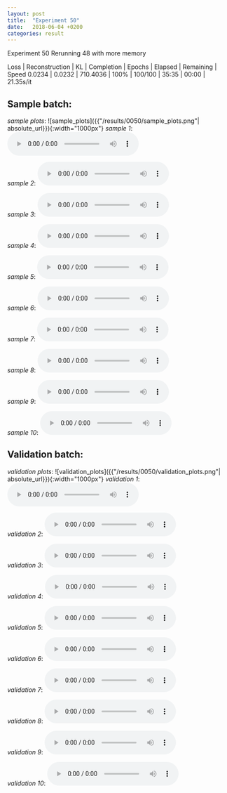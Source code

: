 ```yaml
---
layout: post
title:  "Experiment 50"
date:   2018-06-04 +0200
categories: result
---
```

Experiment 50
Rerunning 48 with more memory

Loss | Reconstruction | KL | Completion | Epochs | Elapsed | Remaining | Speed
0.0234 | 0.0232 | 710.4036 | 100% | 100/100 | 35:35 | 00:00 | 21.35s/it



## **Sample batch**:
_sample plots_:
![sample_plots]({{"/results/0050/sample_plots.png"| absolute_url}}){:width="1000px"}
_sample 1_:
<audio src="/ResultsOverview/results/0050/sample_1.wav" controls preload></audio>

_sample 2_:
<audio src="/ResultsOverview/results/0050/sample_2.wav" controls preload></audio>

_sample 3_:
<audio src="/ResultsOverview/results/0050/sample_3.wav" controls preload></audio>

_sample 4_:
<audio src="/ResultsOverview/results/0050/sample_4.wav" controls preload></audio>

_sample 5_:
<audio src="/ResultsOverview/results/0050/sample_5.wav" controls preload></audio>

_sample 6_:
<audio src="/ResultsOverview/results/0050/sample_6.wav" controls preload></audio>

_sample 7_:
<audio src="/ResultsOverview/results/0050/sample_7.wav" controls preload></audio>

_sample 8_:
<audio src="/ResultsOverview/results/0050/sample_8.wav" controls preload></audio>

_sample 9_:
<audio src="/ResultsOverview/results/0050/sample_9.wav" controls preload></audio>

_sample 10_:
<audio src="/ResultsOverview/results/0050/sample_10.wav" controls preload></audio>

## **Validation batch**:
_validation plots_:
![validation_plots]({{"/results/0050/validation_plots.png"| absolute_url}}){:width="1000px"}
_validation 1_:
<audio src="/ResultsOverview/results/0050/validation_1.wav" controls preload></audio>

_validation 2_:
<audio src="/ResultsOverview/results/0050/validation_2.wav" controls preload></audio>

_validation 3_:
<audio src="/ResultsOverview/results/0050/validation_3.wav" controls preload></audio>

_validation 4_:
<audio src="/ResultsOverview/results/0050/validation_4.wav" controls preload></audio>

_validation 5_:
<audio src="/ResultsOverview/results/0050/validation_5.wav" controls preload></audio>

_validation 6_:
<audio src="/ResultsOverview/results/0050/validation_6.wav" controls preload></audio>

_validation 7_:
<audio src="/ResultsOverview/results/0050/validation_7.wav" controls preload></audio>

_validation 8_:
<audio src="/ResultsOverview/results/0050/validation_8.wav" controls preload></audio>

_validation 9_:
<audio src="/ResultsOverview/results/0050/validation_9.wav" controls preload></audio>

_validation 10_:
<audio src="/ResultsOverview/results/0050/validation_10.wav" controls preload></audio>

